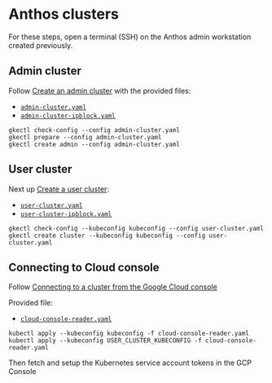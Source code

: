# Anthos clusters

For these steps, open a terminal (SSH) on the Anthos admin workstation created previously.

## Admin cluster

Follow [Create an admin cluster](https://cloud.google.com/anthos/clusters/docs/on-prem/latest/how-to/create-admin-cluster) with the provided files:

* [`admin-cluster.yaml`](./admin-cluster.yaml)
* [`admin-cluster-ipblock.yaml`](./admin-cluster-ipblock.yaml)

```
gkectl check-config --config admin-cluster.yaml
gkectl prepare --config admin-cluster.yaml
gkectl create admin --config admin-cluster.yaml
```

## User cluster

Next up [Create a user cluster](https://cloud.google.com/anthos/clusters/docs/on-prem/latest/how-to/create-user-cluster):

* [`user-cluster.yaml`](./user-cluster.yaml)
* [`user-cluster-ipblock.yaml`](./user-cluster-ipblock.yaml)

```
gkectl check-config --kubeconfig kubeconfig --config user-cluster.yaml
gkectl create cluster --kubeconfig kubeconfig --config user-cluster.yaml
```

## Connecting to Cloud console

Follow [Connecting to a cluster from the Google Cloud console](https://cloud.google.com/anthos/clusters/docs/on-prem/1.10/how-to/connecting-to-a-cluster)

Provided file:
* [`cloud-console-reader.yaml`](./cloud-console-reader.yaml)

```
kubectl apply --kubeconfig kubeconfig -f cloud-console-reader.yaml
kubectl apply --kubeconfig USER_CLUSTER_KUBECONFIG -f cloud-console-reader.yaml
```

Then fetch and setup the Kubernetes service account tokens in the GCP Console

